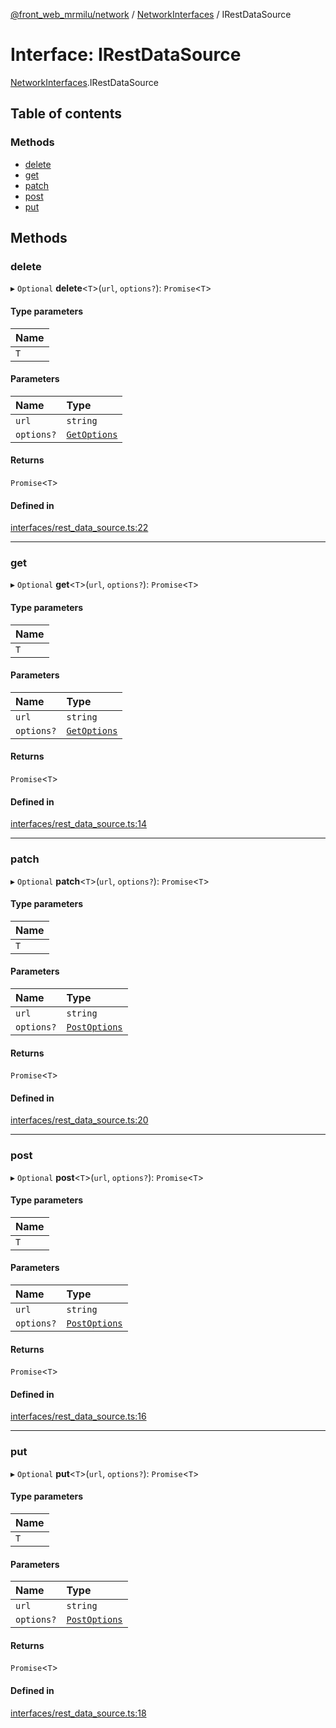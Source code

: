 [@front_web_mrmilu/network](../Network.md) / [NetworkInterfaces](../modules/NetworkInterfaces.md) / IRestDataSource

# Interface: IRestDataSource

[NetworkInterfaces](../modules/NetworkInterfaces.md).IRestDataSource

## Table of contents

### Methods

- [delete](NetworkInterfaces.IRestDataSource.md#delete)
- [get](NetworkInterfaces.IRestDataSource.md#get)
- [patch](NetworkInterfaces.IRestDataSource.md#patch)
- [post](NetworkInterfaces.IRestDataSource.md#post)
- [put](NetworkInterfaces.IRestDataSource.md#put)

## Methods

### delete

▸ `Optional` **delete**<`T`\>(`url`, `options?`): `Promise`<`T`\>

#### Type parameters

| Name |
| :--- |
| `T`  |

#### Parameters

| Name       | Type                                            |
| :--------- | :---------------------------------------------- |
| `url`      | `string`                                        |
| `options?` | [`GetOptions`](NetworkInterfaces.GetOptions.md) |

#### Returns

`Promise`<`T`\>

#### Defined in

[interfaces/rest_data_source.ts:22](https://github.com/mrmilu/front_web_mrmilu/blob/84d55b2/packages/network/src/interfaces/rest_data_source.ts#L22)

---

### get

▸ `Optional` **get**<`T`\>(`url`, `options?`): `Promise`<`T`\>

#### Type parameters

| Name |
| :--- |
| `T`  |

#### Parameters

| Name       | Type                                            |
| :--------- | :---------------------------------------------- |
| `url`      | `string`                                        |
| `options?` | [`GetOptions`](NetworkInterfaces.GetOptions.md) |

#### Returns

`Promise`<`T`\>

#### Defined in

[interfaces/rest_data_source.ts:14](https://github.com/mrmilu/front_web_mrmilu/blob/84d55b2/packages/network/src/interfaces/rest_data_source.ts#L14)

---

### patch

▸ `Optional` **patch**<`T`\>(`url`, `options?`): `Promise`<`T`\>

#### Type parameters

| Name |
| :--- |
| `T`  |

#### Parameters

| Name       | Type                                              |
| :--------- | :------------------------------------------------ |
| `url`      | `string`                                          |
| `options?` | [`PostOptions`](NetworkInterfaces.PostOptions.md) |

#### Returns

`Promise`<`T`\>

#### Defined in

[interfaces/rest_data_source.ts:20](https://github.com/mrmilu/front_web_mrmilu/blob/84d55b2/packages/network/src/interfaces/rest_data_source.ts#L20)

---

### post

▸ `Optional` **post**<`T`\>(`url`, `options?`): `Promise`<`T`\>

#### Type parameters

| Name |
| :--- |
| `T`  |

#### Parameters

| Name       | Type                                              |
| :--------- | :------------------------------------------------ |
| `url`      | `string`                                          |
| `options?` | [`PostOptions`](NetworkInterfaces.PostOptions.md) |

#### Returns

`Promise`<`T`\>

#### Defined in

[interfaces/rest_data_source.ts:16](https://github.com/mrmilu/front_web_mrmilu/blob/84d55b2/packages/network/src/interfaces/rest_data_source.ts#L16)

---

### put

▸ `Optional` **put**<`T`\>(`url`, `options?`): `Promise`<`T`\>

#### Type parameters

| Name |
| :--- |
| `T`  |

#### Parameters

| Name       | Type                                              |
| :--------- | :------------------------------------------------ |
| `url`      | `string`                                          |
| `options?` | [`PostOptions`](NetworkInterfaces.PostOptions.md) |

#### Returns

`Promise`<`T`\>

#### Defined in

[interfaces/rest_data_source.ts:18](https://github.com/mrmilu/front_web_mrmilu/blob/84d55b2/packages/network/src/interfaces/rest_data_source.ts#L18)
